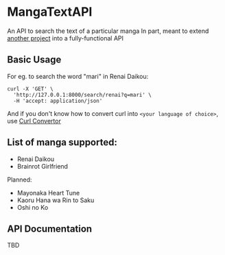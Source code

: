 # MangaTextAPI

An API to search the text of a particular manga
In part, meant to extend [another project](https://github.com/infernalsaber/comic-scans) into a fully-functional API

<!-- **If you want a manga added please raise an PR or contact @fenix.er on discord** -->

## Basic Usage

For eg. to search the word "mari" in Renai Daikou:
```
curl -X 'GET' \
  'http://127.0.0.1:8000/search/renai?q=mari' \
  -H 'accept: application/json'
```
And if you don't know how to convert curl into `<your language of choice>`, use [Curl Convertor](https://curlconverter.com/)

## List of manga supported:

- Renai Daikou
- Brainrot Girlfriend

Planned:
- Mayonaka Heart Tune
- Kaoru Hana wa Rin to Saku
- Oshi no Ko


## API Documentation
TBD